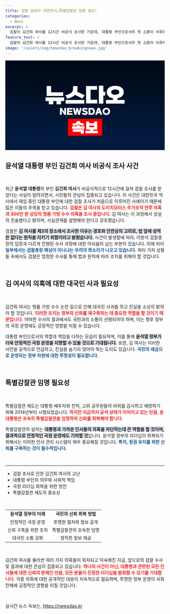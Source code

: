 ```yaml
---
title: 검찰 김여사 대면조사…특별감찰관 임명 필요!
categories:
  - News
excerpt: >
  검찰이 김건희 여사를 12시간 비공식 조사한 가운데, 대통령 부인으로서의 첫 소환이 이루어졌다. 주가 조작 의혹 및 명품 가방 수수 논란이 핵심으로, 윤석열 정부의 신뢰 회복을 위한 대책 마련이 시급하다.
feature_text: >
  검찰이 김건희 여사를 12시간 비공식 조사한 가운데, 대통령 부인으로서의 첫 소환이 이루어졌다. 주가 조작 의혹 및 명품 가방 수수 논란이 핵심으로, 윤석열 정부의 신뢰 회복을 위한 대책 마련이 시급하다.
image: '/assets/img/newsdao_breakingnews.jpg'
---
```


<p><img src="/assets/img/newsdao_breakingnews.jpg" alt="implanttips 속보" /></p>

<h2 data-ke-size="size26">윤석열 대통령 부인 김건희 여사 비공식 조사 사건</h2>

<p data-ke-size="size16">&nbsp;</p>

<p data-ke-size="size16">최근 <b>윤석열 대통령</b>의 부인 <b>김건희 여사</b>가 비공식적으로 12시간에 걸쳐 검찰 조사를 받았다는 사실이 알려지면서, 시민들의 관심이 집중되고 있습니다.  이 사건은 대한민국 역사에서 재임 중인 대통령 부인에 대한 검찰 조사가 처음으로 이루어진 사례이기 때문에 많은 이들의 주목을 받고 있습니다. <b><span style="color: #ee2323;">검찰은 김 여사의 도이치모터스 주가조작 연루 의혹과 300만 원 상당의 명품 가방 수수 의혹을 조사 중입니다.</span></b>  김 여사는 이 과정에서 성실히 진술했다고 밝히며, 사실관계를 설명해야 한다고 강조했습니다.  </p>

<p data-ke-size="size16">검찰은 <b><span style="background-color: #21538527;">김 여사를 제3의 장소에서 조사한 이유는 경호와 안전상의 고려로, 법 앞에 성역은 없다는 원칙을 지키기 위함이라고 밝혔습니다.</span></b> 사건이 발생함에 따라, 이원석 검찰총장의 입장과 다르게 진행된 수사 과정에 대한 아쉬움이 남는 부분이 있습니다. 이에 따라 <b><span style="color: #1a5490;">일부에서는 검찰총장 패싱이 아니냐는 우려의 목소리가 나오고 있습니다.</span></b> 여러 가지 상황들 속에서도 검찰은 엄정한 수사를 통해 법과 원칙에 따라 조치를 취해야 할 것입니다.</p>

<p data-ke-size="size16">&nbsp;</p>

<h2 data-ke-size="size26">김 여사의 의혹에 대한 대국민 사과 필요성</h2>

<p data-ke-size="size16">&nbsp;</p>

<p data-ke-size="size16">김건희 여사는 명품 가방 수수 논란 등으로 인해 대국민 사과를 하고 진실을 소상히 밝혀야 할 것입니다. <b><span style="color: #ee2323;">이러한 조치는 정부의 신뢰를 재구축하는 데 중요한 역할을 할 것이기 때문입니다.</span></b> 어떠한 수사의 결과에서도 국민과의 소통이 선행되어야 하며, 이는 향후 정부의 국정 운영에도 긍정적인 영향을 미칠 수 있습니다. </p>

<p data-ke-size="size16">대통령 부인으로서의 역할과 책임을 다하는 모습이 필요하며, 이를 통해 <b><span style="background-color: #21538527;">윤석열 정부가 더욱 안정적인 국정 운영을 지향할 수 있을 것으로 기대됩니다.</span></b> 또한, 김 여사는 이러한 사안을 공적으로 언급하고, 진실을 숨기지 않아야 하는 도리도 있습니다. <b><span style="color: #1a5490;">국민의 세금으로 운영되는 정부 자원에 대한 투명성이 필요합니다.</span></b> </p>

<p data-ke-size="size16">&nbsp;</p>

<h2 data-ke-size="size26">특별감찰관 임명 필요성</h2>

<p data-ke-size="size16">&nbsp;</p>

<p data-ke-size="size16">특별감찰관 제도는 대통령 배우자와 친척, 고위 공무원들의 비위를 감시하고 예방하기 위해 2014년부터 시행되었습니다. <b><span style="color: #ee2323;">하지만 지금까지 공석 상태가 이어지고 있는 만큼, 윤 대통령은 조속히 특별감찰관을 임명하여 신뢰를 회복해야 합니다.</span></b> </p>

<p data-ke-size="size16">특별감찰관의 설치는 <b><span style="background-color: #21538527;">대통령과 가까운 인사들의 의혹을 차단하는데 큰 역할을 할 것이며, 결과적으로 안정적인 국정 운영에도 기여할 것</span></b>입니다. 윤석열 정부의 리더십이 회복되기 위해서는 이러한 인사 관리 시스템이 매우 중요해질 것입니다. <b><span style="color: #1a5490;">특히, 정권 유지를 위한 신뢰를 구축하는 것이 필수적입니다.</span></b></p>

<p data-ke-size="size16">&nbsp;</p>

<hr>

<ul>
    <li>검찰 조사로 인한 김건희 여사의 고난</li>
    <li>대통령 부인의 의무와 사회적 책임</li>
    <li>국정 리더십 회복을 위한 방안</li>
    <li>특별감찰관 제도의 중요성</li>
</ul>

<p data-ke-size="size16">&nbsp;</p>

<table style="border-collapse: collapse; width: 100%;">
    <tr>
        <td style="text-align: center; height: 17px;"><b>윤석열 정부의 미래</b></td>
        <td style="text-align: center; height: 17px;"><b>국민의 신뢰 회복 방법</b></td>
    </tr>
    <tr>
        <td style="text-align: center; height: 17px;">안정적인 국정 운영</td>
        <td style="text-align: center; height: 17px;">투명한 절차와 정보 공개</td>
    </tr>
    <tr>
        <td style="text-align: center; height: 17px;">신뢰 구축을 위한 조치</td>
        <td style="text-align: center; height: 17px;">특별감찰관의 조속한 임명</td>
    </tr>
    <tr>
        <td style="text-align: center; height: 17px;">대국민 소통 강화</td>
        <td style="text-align: center; height: 17px;">정직한 정보 제공</td>
    </tr>
</table>

<p data-ke-size="size16">&nbsp;</p>

<p data-ke-size="size16">김건희 여사를 둘러싼 여러 가지 의혹들이 회자되고 익숙해진 지금, 앞으로의 검찰 수사 및 결과에 대한 관심이 집중되고 있습니다. <b><span style="color: #ee2323;">하나의 사건이 아닌, 대통령과 관련된 모든 인사들에 대한 신뢰의 문제인 만큼, 모든 분들이 진정한 리더십을 발휘할 수 있기를 기대합니다.</span></b> 각종 의혹에 대한 공개적인 대응이 지속적으로 필요하며, 투명한 정부 운영이 사회 전체에 긍정적인 영향을 미칠 것입니다.</p>

<p data-ke-size="size16">&nbsp;</p>
실시간 뉴스 속보는, <a href="https://newsdao.kr" rel="dofollow">https://newsdao.kr</a>


